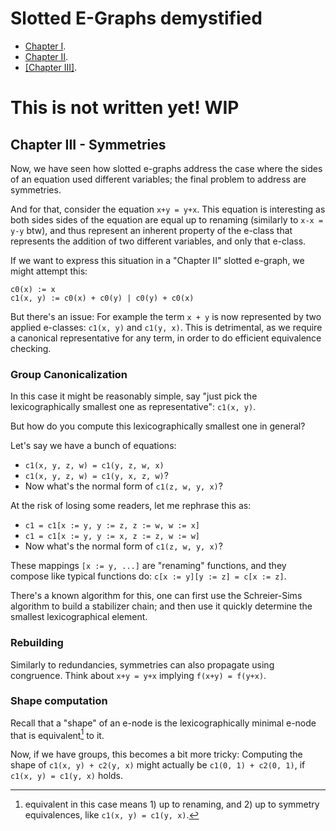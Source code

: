 Slotted E-Graphs demystified
============================

- [Chapter I](https://memoryleak47.github.io/slotted-egraphs-demystified-i/).
- [Chapter II](https://memoryleak47.github.io/slotted-egraphs-demystified-ii/).
- [[Chapter III]](https://memoryleak47.github.io/slotted-egraphs-demystified-iii/).

# This is not written yet! WIP

## Chapter III - Symmetries
Now, we have seen how slotted e-graphs address the case where the sides of an equation used different variables;
the final problem to address are symmetries.

And for that, consider the equation `x+y = y+x`.
This equation is interesting as both sides sides of the equation are equal up to renaming (similarly to `x-x = y-y` btw),
and thus represent an inherent property of the e-class that represents the addition of two different variables, and only that e-class.

If we want to express this situation in a "Chapter II" slotted e-graph, we might attempt this:
```
c0(x) := x
c1(x, y) := c0(x) + c0(y) | c0(y) + c0(x)
```

But there's an issue: For example the term `x + y` is now represented by two applied e-classes: `c1(x, y)` and `c1(y, x)`.
This is detrimental, as we require a canonical representative for any term, in order to do efficient equivalence checking.

### Group Canonicalization

In this case it might be reasonably simple, say "just pick the lexicographically smallest one as representative": `c1(x, y)`.

But how do you compute this lexicographically smallest one in general?

Let's say we have a bunch of equations:
- `c1(x, y, z, w) = c1(y, z, w, x)`
- `c1(x, y, z, w) = c1(y, x, z, w)`?
- Now what's the normal form of `c1(z, w, y, x)`?

At the risk of losing some readers, let me rephrase this as:
- `c1 = c1[x := y, y := z, z := w, w := x]`
- `c1 = c1[x := y, y := x, z := z, w := w]`
- Now what's the normal form of `c1(z, w, y, x)`?

These mappings `[x := y, ...]` are "renaming" functions, and they compose like typical functions do: `c[x := y][y := z] = c[x := z]`.

There's a known algorithm for this, one can first use the Schreier-Sims algorithm to build a stabilizer chain;
and then use it quickly determine the smallest lexicographical element.

### Rebuilding

Similarly to redundancies, symmetries can also propagate using congruence.
Think about `x+y = y+x` implying `f(x+y) = f(y+x)`.

### Shape computation

<!-- or weak shapes? -->
Recall that a "shape" of an e-node is the lexicographically minimal e-node that is equivalent[^equiv] to it.

Now, if we have groups, this becomes a bit more tricky:
Computing the shape of `c1(x, y) + c2(y, x)` might actually be `c1(0, 1) + c2(0, 1)`, if `c1(x, y) = c1(y, x)` holds.

[^equiv]: equivalent in this case means 1) up to renaming, and 2) up to symmetry equivalences, like `c1(x, y) = c1(y, x)`.
